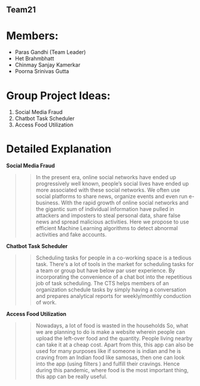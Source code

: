 ## Team21
# Members:
* Paras Gandhi (Team Leader)
* Het Brahmbhatt
* Chinmay Sanjay Kamerkar
* Poorna Srinivas Gutta

# Group Project Ideas:
1. Social Media Fraud
2. Chatbot Task Scheduler
3. Access Food Utilization

# Detailed Explanation
**Social Media Fraud**
> > In the present era, online social networks have ended up progressively well known, people’s social lives have ended up more associated with these social networks. We often use social platforms to share news, organize events and even run e-business. With the rapid growth of online social networks and the gigantic sum of individual information have pulled in attackers and imposters to steal personal data, share false news and spread malicious activities. Here we propose to use efficient Machine Learning algorithms to detect abnormal activities and fake accounts. 

**Chatbot Task Scheduler**
> > Scheduling tasks for people in a co-working space is a tedious task. There's a lot of tools in the market for scheduling tasks for a team or group but have below par user experience. By incorporating the convenience of a chat bot into the repetitious job of task scheduling. The CTS helps members of an organization schedule tasks by simply having a conversation and prepares analytical reports for weekly/monthly conduction of work.

**Access Food Utilization**
> > Nowadays, a lot of food is wasted in the households So, what we are planning to do is make a website wherein people can upload the left-over food and the quantity. People living nearby can take it at a cheap cost. Apart from this, this app can also be used for many purposes like if someone is indian and he is craving from an Indian food like samosas, then one can look into the app (using filters ) and fulfill their cravings. Hence during this pandemic, where food is the most important thing, this app can be really useful.

